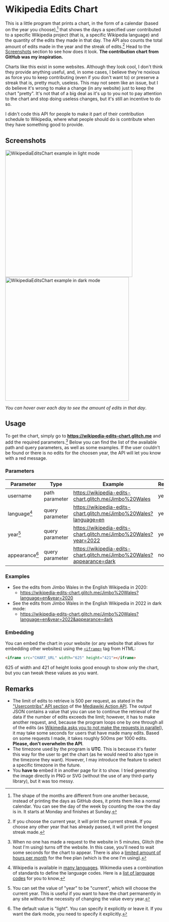 # Wikipedia Edits Chart

This is a little program that prints a chart, in the form of a calendar (based
on the year you choose),[^1] that shows the days a specified user contributed to a
specific Wikipedia project (that is, a specific Wikipedia language) and the
quantity of the edits they made in that day. The API also counts the total
amount of edits made in the year and the streak of edits.[^2] Head to the
[Screenshots](#screenshots) section to see how does it look. **The contribution
chart from GitHub was my inspiration.**

Charts like this exist in some websites. Although they look cool, I don't think
they provide anything useful, and, in some cases, I believe they're noxious as
force you to keep contributing (even if you don't want to) or preserve a streak
that is, pretty much, useless. This may not seem like an issue, but I do believe
it's wrong to make a change (in any website) just to keep the chart "pretty".
It's not that of a big deal as it's up to you not to pay attention to the chart
and stop doing useless changes, but it's still an incentive to do so.

I didn't code this API for people to make it part of their contribution schedule
to Wikipedia, where what people should do is contribute when they have something
good to provide.

## Screenshots

<a href="https://wikipedia-edits-chart.glitch.me/Jimbo%20Wales?language=en&year=2021"><img alt="WikipediaEditsChart example in light mode" src="https://user-images.githubusercontent.com/37962411/198012135-e72aa9fd-1035-44b7-bf74-3298720bf26f.png" title="In light mode" height="404"/></a>
<a href="https://wikipedia-edits-chart.glitch.me/Jimbo%20Wales?language=en&year=2022&appearance=dark"><img alt="WikipediaEditsChart example in dark mode" src="https://user-images.githubusercontent.com/37962411/198012209-8b561a39-2841-4aad-a57a-61f42e23c13d.png" title="In dark mode" height="393"/></a>

*You can hover over each day to see the amount of edits in that day*.

## Usage

To get the chart, simply go to **https://wikipedia-edits-chart.glitch.me** and
add the required parameters.[^3] Below you can find the list of the available path
and query parameters, as well as some examples. If the user couldn't be found or
there is no edits for the choosen year, the API will let you know with a red
message.

### Parameters

| Parameter          | Type            | Example                                                               | Required |
| ------------------ | --------------- | --------------------------------------------------------------------- | -------- |
| username           | path parameter  | https://wikipedia-edits-chart.glitch.me/Jimbo%20Wales                 | yes      |
| language[^4]       | query parameter | https://wikipedia-edits-chart.glitch.me/Jimbo%20Wales?language=en     | yes      |
| year[^5]           | query parameter | https://wikipedia-edits-chart.glitch.me/Jimbo%20Wales?year=2022       | yes      |
| appearance[^6]     | query parameter | https://wikipedia-edits-chart.glitch.me/Jimbo%20Wales?appearance=dark | no       |

### Examples

- See the edits from Jimbo Wales in the English Wikipedia in 2020:
    - https://wikipedia-edits-chart.glitch.me/Jimbo%20Wales?language=en&year=2020
- See the edits from Jimbo Wales in the English Wikipedia in 2022 in dark mode:
    - https://wikipedia-edits-chart.glitch.me/Jimbo%20Wales?language=en&year=2022&appearance=dark

### Embedding

You can embed the chart in your website (or any website that allows for embedding
other websites) using the [`<iframe>`](https://developer.mozilla.org/en-US/docs/Web/HTML/Element/iframe)
tag from HTML:

```html
<iframe src="CHART_URL" width="625" height="421"></iframe>
```

625 of width and 421 of height looks good enough to show only the chart, but you
can tweak these values as you want.

## Remarks

- The limit of edits to retrieve is 500 per request, as stated in the
["Usercontribs" API section](https://www.mediawiki.org/wiki/API:Usercontribs) of
the [Mediawiki Action API](https://www.mediawiki.org/wiki/API:Main_page).
The output JSON contains a value that you can use to continue the retrieval of
the data if the number of edits exceeds the limit; however, it has to make another
request, and, because the program loops one by one through all of the edits
(as [Wikimedia asks you to not make the requests in parallel](https://www.mediawiki.org/wiki/API:Etiquette)),
it may take some seconds for users that have made many edits. Based on some
requests I made, it takes roughly 500ms per 1000 edits. **Please, don't overwhelm
the API**.
- The timezone used by the program is **UTC**. This is because it's faster this way
for the user to get the chart (as he would need to also type in the timezone they
want). However, I may introduce the feature to select a specific timezone in the
future.
- You **have to** embed it in another page for it to show. I tried generating the
image directly in PNG or SVG (without the use of any third-party library), but it was
too messy.

[^1]: The shape of the months are different from one another because, instead of
printing the days as GitHub does, it prints them like a normal calendar. You can
see the day of the week by counting the row the day is in. It starts at Monday and
finishes at Sunday.
[^2]: If you choose the current year, it will print the current streak. If you
choose any other year that has already passed, it will print the longest streak
made.
[^3]: When no one has made a request to the website in 5 minutes, Glitch (the host
I'm using) turns off the website. In this case, you'll need to wait some seconds for
the chart to appear. There is also a [limited amount of hours per month](https://help.glitch.com/kb/article/17-technical-restrictions/)
for the free plan (which is the one I'm using).
[^4]: Wikipedia is available in [many languages](https://meta.wikimedia.org/wiki/List_of_Wikipedias).
Wikimedia uses a combination of standards to define the language codes. Here is a
[list of language codes](https://en.wikipedia.org/wiki/List_of_ISO_639-1_codes) for you to know.
[^5]: You can set the value of "year" to be "current", which will choose the current
year. This is useful if you want to have the chart permanently in any site without the
necessity of changing the value every year.
[^6]: The default value is "light". You can specify it explicitly or leave it. If
you want the dark mode, you need to specify it explicitly.
